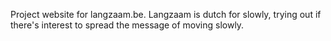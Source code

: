 Project website for langzaam.be.
Langzaam is dutch for slowly, trying out if there's interest to spread the message of moving slowly.
